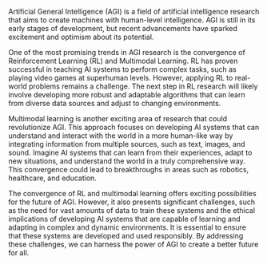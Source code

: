 Artificial General Intelligence (AGI) is a field of artificial intelligence research that aims to create machines with human-level intelligence.  AGI is still in its early stages of development, but recent advancements have sparked excitement and optimism about its potential. 

One of the most promising trends in AGI research is the convergence of Reinforcement Learning (RL) and Multimodal Learning.  RL has proven successful in teaching AI systems to perform complex tasks, such as playing video games at superhuman levels.  However, applying RL to real-world problems remains a challenge.  The next step in RL research will likely involve developing more robust and adaptable algorithms that can learn from diverse data sources and adjust to changing environments. 

Multimodal learning is another exciting area of research that could revolutionize AGI.  This approach focuses on developing AI systems that can understand and interact with the world in a more human-like way by integrating information from multiple sources, such as text, images, and sound.  Imagine AI systems that can learn from their experiences, adapt to new situations, and understand the world in a truly comprehensive way.  This convergence could lead to breakthroughs in areas such as robotics, healthcare, and education. 

The convergence of RL and multimodal learning offers exciting possibilities for the future of AGI.  However, it also presents significant challenges, such as the need for vast amounts of data to train these systems and the ethical implications of developing AI systems that are capable of learning and adapting in complex and dynamic environments.  It is essential to ensure that these systems are developed and used responsibly.  By addressing these challenges, we can harness the power of AGI to create a better future for all.
